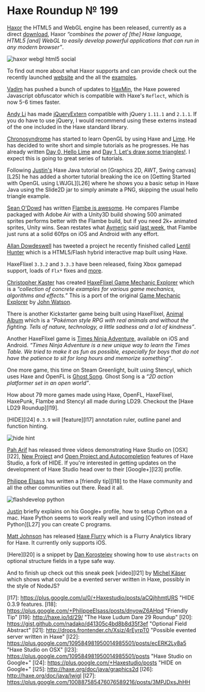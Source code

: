 [_template]: roundup.html
[“”]: a ""
# Haxe Roundup № 199

[Haxor] the HTML5 and WebGL engine has been released, currently as a direct 
[download][l1], Haxor _“combines the power of [the] Haxe language, HTML5 [and] 
WebGL to easily develop powerful applications that can run in any modern browser”_.

![haxor webgl html5 social](/img/199/haxor-knight.png "Haxor the HTML5 and WebGL engine")

To find out more about what Haxor supports and can provide check out the recently
launched [website][l2] and the all the [examples][l3].

[Vadim] has pushed a bunch of updates to [HaxMin], the Haxe powered Javascript obfuscator
which is compatible with Haxe's `Reflect`, which is now 5-6 times faster.

[Andy Li] has made [jQueryExtern] compatible with jQuery `1.11.1` and `2.1.1`. If you
do have to use jQuery, I would recommend using these externs instead of the one included
in the Haxe standard library.

[Chronosyndrome] has started to learn OpenGL by using Haxe and [Lime]. He has decided
to write short and simple tutorials as he progresses. He has already written 
[Day 0, Hello Lime][l4] and [Day 1, Let's draw some triangles!][l5]. I expect this is
going to great series of tutorials.

Following [Justin's][Justinfront] Haxe Java tutorial on [Graphics 2D, AWT, Swing canvas][L25]
he has added a shorter tutorial breaking the ice on [Getting Started with OpenGL using LWJGL][L26]
where he shows you a basic setup in Haxe Java using the Slide2D jar to simply animate a PNG, 
skipping the usual hello triangle example.

[Sean O'Dowd] has written [Flambe is awesome][l6]. He compares Flambe packaged with
Adobe Air with a Unity3D build showing 500 animated sprites performs better with the
Flambe build, but if you need 2k+ animated sprites, Unity wins. Sean restates what
[Aymeric] said [last week][l7], that Flambe just runs at a solid 60fps on iOS and
Android with any effort.

[Allan Dowdeswell] has tweeted a project he recently finished called [Lentil Hunter][l8]
which is a HTML5/Flash hybrid interactive map built using Haxe.

HaxeFlixel `3.3.2` and `3.3.3` have been released, fixing Xbox gamepad support, loads
of `Flx*` fixes and [more][l9].

[Christopher Kaster] has created [HaxeFlixel Game Mechanic Explorer][l11] which is
a _“collection of concrete examples for various game mechanics, algorithms and 
effects.”_ This is a port of the original [Game Mechanic Explorer][l10] by 
[John Watson].

There is another Kickstarter game being built using HaxeFlixel, [Animal Album][l12]
which is a _“Pokémon style RPG with real animals and without the fighting. Tells of
nature, technology, a little sadness and a lot of kindness”_.

Another HaxeFlixel game is [Times Ninja Adventure][l14], available on iOS and Android.
_“Times Ninja Adventure is a new unique way to learn the Times Table. We tried to 
make it as fun as possible, especially for boys that do not have the patience 
to sit for long hours and memorize something”_.

One more game, this time on Steam Greenlight, built using Stencyl, which uses Haxe 
and OpenFL is [Ghost Song][l13]. Ghost Song is a _“2D action platformer set in an
open world”_.

How about 79 more games made using Haxe, OpenFL, HaxeFlixel, HaxePunk, Flambe and
Stencyl all made during LD29. Checkout the [Haxe LD29 Roundup][l19].

[HIDE][l24] `0.3.9` will [feature][l17] annotation ruler, outline 
panel and  function hinting.

![hide hint](/img/199/hide-function-hint.gif "HIDE 0.3.9 Function Hint")

[Pah Arif] has released three videos demonstrating Haxe Studio on [OSX][l22], 
[New Project][l15] and [Open Project and Autocompletion][l16] features of 
Haxe Studio, a fork of HIDE. If you're interested in getting updates on the
development of Haxe Studio head over to their [Google+][l23] profile.

[Philippe Elsass] has written a [friendly tip][l18] to the Haxe community and all
the other communities out there. Read it all.

![flashdevelop python](/img/199/flashdevelop-python.png "FlashDevelop Compiling Haxe to Python!")

[Justin][Justinfront] briefly explains on his Google+ profile, how to setup Cython 
on a mac. Haxe Python seems to work really well and using [Cython instead of 
Python][L27] you can create C programs.

[Matt Johnson] has released [Haxe Flurry] which is a Flurry Analytics library for
Haxe. It currently only supports iOS.

[Here][l20] is a snippet by [Dan Korostelev] showing how to use `abstracts` on optional
structure fields in a type safe way.

And to finish up check out this sneak peek [video][l21] by [Michel Käser] which shows what could
be a evented server written in Haxe, possibly in the style of NodeJS?

[haxor]: https://twitter.com/HaxorEngine "@HaxorEngine"
[vadim]: https://github.com/YellowAfterlife "@Vadim"
[andy li]: https://github.com/andyli "@AndyLi"
[Chronosyndrome]: https://twitter.com/chronosyndrome "@Chronosyndrome"
[Sean O'Dowd]: https://github.com/nicetrysean "@nicetrysean"
[Aymeric]: https://twitter.com/aymericlamboley "@aymericlamboley"
[Allan Dowdeswell]: https://twitter.com/confidant_ca "@confidant_ca"
[Christopher Kaster]: https://twitter.com/kasoki "@kasoki"
[John Watson]: http://twitter.com/yafd "@yafd"
[Pah Arif]: https://twitter.com/misterpah "@misterpah"
[Philippe Elsass]: https://twitter.com/elsassph "@elsassph"
[Matt johnson]: https://twitter.com/matt_j2 "@matt_j2"
[Dan Korostelev]: https://twitter.com/nadako "@nadako"
[Michel Käser]: https://twitter.com/frontenderch "@frontenderch"
[Justinfront]: http://www.justinfront.co.uk "@justinfront"

[l1]: http://haxor.thelaborat.org/download.html "Haxor Download Instructions"
[l2]: http://haxor.thelaborat.org/ "Haxor"
[l3]: http://haxor.thelaborat.org/examples.html "Haxor Examples"
[l4]: http://chronosyndrome.com/?p=30 "Day 0, Hello Lime"
[l5]: http://chronosyndrome.com/?p=42 "Day 1, Let's draw some triangles!"
[l6]: http://seanodowd.me/flambe-is-awesome/ "Flambe is awesome"
[l7]: http://haxe.io/roundups/198/ "Haxe Roundup № 198"
[l8]: http://www.lentils.ca/lentilhunter/ "Lentil Hunter"
[l9]: https://github.com/HaxeFlixel/flixel/blob/dev/CHANGELOG.md "HaxeFlixel ChangeLog"
[l10]: http://gamemechanicexplorer.com/ "Game Mechanic Explorer"
[l11]: http://gme.kasoki.de/ "HaxeFlixel Game Mechanic Explorer"
[l12]: https://www.kickstarter.com/projects/238178285/animalalbum "Animal Album on Kickstarter"
[l13]: http://steamcommunity.com/sharedfiles/filedetails/?id=254331184 "Ghost Song"
[l14]: http://netforza.com/times-ninja-adventure/ "Times Ninja Adventure"
[l15]: https://plus.google.com/109584981950014985501/posts/CGZX4Gs1bpA "Haxe Studio New Project"
[l16]: https://plus.google.com/109584981950014985501/posts/cLMranzP4aF "Haxe Studio Open Project and Autocompletion"
[l17]: https://plus.google.com/u/0/+Haxestudio/posts/aCQjhhmtURS "HIDE 0.3.9 features.
[l18]: https://plus.google.com/+PhilippeElsass/posts/dnyowZ6AHpd "Friendly Tip"
[l19]: http://haxe.io/ld/29/ "The Haxe Ludum Dare 29 Roundup"
[l20]: https://gist.github.com/nadako/d41305c4bd8b8d35f3ef "Optional Field Abstract"
[l21]: http://drops.frontender.ch/Xsiz/4rEyrpT0 "Possible evented server written in Haxe"
[l22]: https://plus.google.com/109584981950014985501/posts/ecERK2Ly8a5 "Haxe Studio on OSX"
[l23]: https://plus.google.com/109584981950014985501/posts "Haxe Studio on Google+"
[l24]: https://plus.google.com/+Haxestudio/posts "HIDE on Google+"
[l25]: http://haxe.org/doc/java/graphics2d
[l26]: http://haxe.org/doc/java/lwjgl
[l27]: https://plus.google.com/100887585476076589216/posts/3MPJDxsJhHH

[haxe flurry]: https://github.com/mattj1/HaxeFlurry "Haxe Flurry on Github"
[haxmin]: https://github.com/YellowAfterlife/HaxMin "HaxMin the Haxe Javascript Obfuscator"
[jqueryextern]: https://github.com/andyli/jQueryExternForHaxe "jQuery Externs for Haxe on Github"
[lime]: https://github.com/openfl/lime "The Lime Framework"

